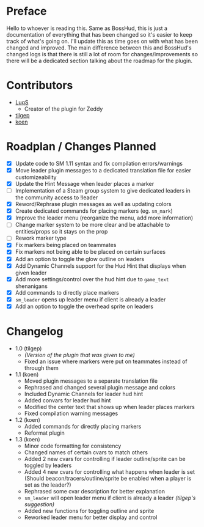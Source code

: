 # Preface
Hello to whoever is reading this. Same as BossHud, this is just a documentation of everything that has been changed so it's easier to keep track of what's going on. I'll update this as time goes on with what has been changed and improved. The main difference between this and BossHud's changed logs is that there is still a lot of room for changes/improvements so there will be a dedicated section talking about the roadmap for the plugin.

# Contributors
- [LuqS](https://steamcommunity.com/id/LuqSGood)
    - Creator of the plugin for Zeddy
- [tilgep](https://steamcommunity.com/id/tilgep/)
- [koen](https://steamcommunity.com/id/fungame1224/)

# Roadplan / Changes Planned
- [x] Update code to SM 1.11 syntax and fix compilation errors/warnings
- [x] Move leader plugin messages to a dedicated translation file for easier customizeability
- [x] Update the Hint Message when leader places a marker
- [ ] Implementation of a Steam group system to give dedicated leaders in the community access to !leader
- [x] Reword/Rephrase plugin messages as well as updating colors
- [x] Create dedicated commands for placing markers (eg. `sm_mark`)
- [x] Improve the leader menu (reorganize the menu, add more information)
- [ ] Change marker system to be more clear and be attachable to entities/props so it stays on the prop
- [ ] Rework marker type
- [x] Fix markers being placed on teammates
- [x] Fix markers not being able to be placed on certain surfaces
- [x] Add an option to toggle the glow outline on leaders
- [x] Add Dynamic Channels support for the Hud Hint that displays when given leader
- [x] Add more settings/control over the hud hint due to `game_text` shenanigans
- [x] Add commands to directly place markers
- [x] `sm_leader` opens up leader menu if client is already a leader
- [x] Add an option to toggle the overhead sprite on leaders

# Changelog
- 1.0 (tilgep)
    - *(Version of the plugin that was given to me)*
    - Fixed an issue where markers were put on teammates instead of through them
- 1.1 (koen)
    - Moved plugin messages to a separate translation file
    - Rephrased and changed several plugin message and colors
    - Included Dynamic Channels for leader hud hint
    - Added convars for leader hud hint
    - Modified the center text that shows up when leader places markers
    - Fixed compilation warning messages
- 1.2 (koen)
    - Added commands for directly placing markers
    - Reformat plugin
- 1.3 (koen)
    - Minor code formatting for consistency
    - Changed names of certain cvars to match others
    - Added 2 new cvars for controlling if leader outline/sprite can be toggled by leaders
    - Added 4 new cvars for controlling what happens when leader is set (Should beacon/tracers/outline/sprite be enabled when a player is set as the leader?)
    - Rephrased some cvar description for better explanation
    - `sm_leader` will open leader menu if client is already a leader *(tilgep's suggestion)*
    - Added new functions for toggling outline and sprite
    - Reworked leader menu for better display and control